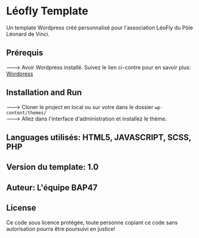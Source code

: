 # Léofly Template

Un template Wordpress créé personnalisé pour l'association LéoFly du Pôle Léonard de Vinci.

## Prérequis
---> Avoir Wordpress installé. Suivez le lien ci-contre pour en savoir plus: [Wordpress](https://wordpress.com/fr/)

## Installation and Run
---> Cloner le project en local ou sur votre dans le dossier `wp-content/themes/` <br />
---> Allez dans l'interface d'administration et installez le thème. 

## Languages utilisés: HTML5, JAVASCRIPT, SCSS, PHP

## Version du template: 1.0

## Auteur: L'équipe BAP47


## License
Ce code sous licence protégée, toute personne copiant ce code sans autorisation pourra être poursuivi en justice! 
